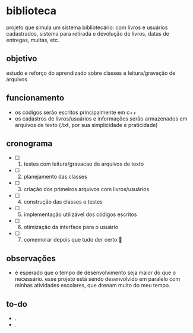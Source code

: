 # biblioteca
projeto que simula um sistema bibliotecário: com livros e usuários cadastrados, sistema para retirada e devolução de livros, datas de entregas, multas, etc.

## objetivo
estudo e reforço do aprendizado sobre classes e leitura/gravação de arquivos

## funcionamento
- os códigos serão escritos principalmente em c++
- os cadastros de livros/usuários e informações serão armazenados em arquivos de texto (.txt, por sua simplicidade e praticidade)

## cronograma
- [ ] 1. testes com leitura/gravacao de arquivos de texto
- [ ] 2. planejamento das classes
- [ ] 3. criação dos primeiros arquivos com livros/usuários
- [ ] 4. construção das classes e testes
- [ ] 5. implementação utilizável dos códigos escritos
- [ ] 6. otimização da interface para o usuário
- [ ] 7. comemorar depois que tudo der certo :tada:

## observações
- é esperado que o tempo de desenvolvimento seja maior do que o necessário. esse projeto está sendo desenvolvido em paralelo com minhas atividades escolares, que drenam muito do meu tempo.

## to-do
- .
- .
